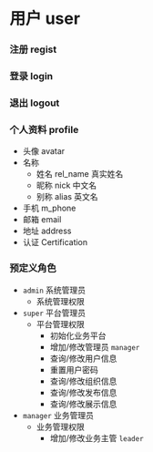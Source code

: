 # 用户 user

### 注册 regist

### 登录 login

### 退出 logout

### 个人资料 profile

* 头像 avatar
* 名称 
  * 姓名 rel_name   真实姓名
  * 昵称 nick       中文名
  * 别称 alias      英文名
* 手机 m_phone
* 邮箱 email
* 地址 address
* 认证 Certification

### 预定义角色 ###

  * `admin` 系统管理员
    * 系统管理权限
  * `super` 平台管理员
    * 平台管理权限
      * 初始化业务平台
      * 增加/修改管理员 `manager`
      * 查询/修改用户信息  
      * 重置用户密码
      * 查询/修改组织信息
      * 查询/修改发布信息
      * 查询/修改展示信息
  * `manager` 业务管理员
    * 业务管理权限
      * 增加/修改业务主管 `leader`
